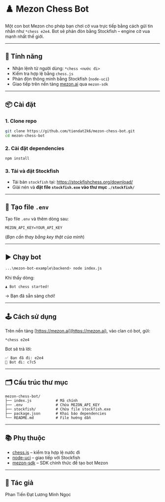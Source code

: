 # ♟️ Mezon Chess Bot

Một con bot Mezon cho phép bạn chơi cờ vua trực tiếp bằng cách gửi tin nhắn như `*chess e2e4`. Bot sẽ phản đòn bằng Stockfish – engine cờ vua mạnh nhất thế giới.

---

## 🚀 Tính năng

- Nhận lệnh từ người dùng: `*chess <nước đi>`
- Kiểm tra hợp lệ bằng `chess.js`
- Phản đòn thông minh bằng Stockfish (`node-uci`)
- Giao tiếp trên nền tảng [mezon.ai](https://mezon.ai/) qua `mezon-sdk`

---

## 📦 Cài đặt

### 1. Clone repo

```bash
git clone https://github.com/tiendat2k6/mezon-chess-bot.git
cd mezon-chess-bot
```

### 2. Cài đặt dependencies

```bash
npm install
```

### 3. Tải và đặt **Stockfish**

- Tải bản `stockfish` tại: https://stockfishchess.org/download/
- Giải nén và **đặt file `stockfish.exe` vào thư mục `./stockfish/`**

---

## 🔑 Tạo file `.env`

Tạo file `.env` và thêm dòng sau:

```env
MEZON_API_KEY=YOUR_API_KEY
```

(*Bạn cần thay bằng key thật của mình*)

---

## ▶️ Chạy bot

```bash
...\mezon-bot-example\backend> node index.js
```

Khi thấy dòng:

```
♟️ Bot chess started!
```

→ Bạn đã sẵn sàng chơi!

---

## 🕹️ Cách sử dụng

Trên nền tảng [https://mezon.ai](https://mezon.ai), vào clan có bot, gửi:

```text
*chess e2e4
```

Bot sẽ trả lời:

```text
✅ Bạn đã đi: e2e4
🤖 Bot đi: c7c5
```

---

## 🗂️ Cấu trúc thư mục

```
mezon-chess-bot/
├── index.js           # Mã chính
├── .env               # Chứa MEZON_API_KEY
├── stockfish/         # Chứa file stockfish.exe
├── package.json       # Khai báo dependencies
└── README.md          # File hướng dẫn
```

---

## 📚 Phụ thuộc

- [chess.js](https://github.com/jhlywa/chess.js) – kiểm tra hợp lệ nước đi
- [node-uci](https://github.com/jmcerrejon/node-uci) – giao tiếp với Stockfish
- [mezon-sdk](https://www.npmjs.com/package/mezon-sdk) – SDK chính thức để tạo bot Mezon

---

## 👤 Tác giả

Phan Tiến Đạt
Lương Minh Ngọc
